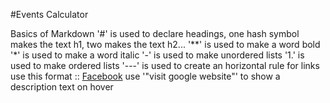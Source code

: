 #Events Calculator

Basics of Markdown
'#' is used to declare headings, one hash symbol makes the text h1, two makes the text h2...
'**' is used to make a word bold
'*' is used to make a word italic
'-' is used to make unordered lists
'1.' is used to make ordered lists
'---' is used to create an horizontal rule
for links use this format :: [Facebook](http://google.com) use '"visit google website"' to show a description text on hover